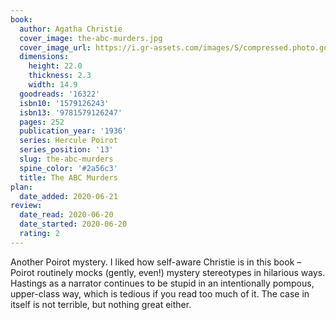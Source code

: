 ```yaml
---
book:
  author: Agatha Christie
  cover_image: the-abc-murders.jpg
  cover_image_url: https://i.gr-assets.com/images/S/compressed.photo.goodreads.com/books/1389733983l/16322.jpg
  dimensions:
    height: 22.0
    thickness: 2.3
    width: 14.9
  goodreads: '16322'
  isbn10: '1579126243'
  isbn13: '9781579126247'
  pages: 252
  publication_year: '1936'
  series: Hercule Poirot
  series_position: '13'
  slug: the-abc-murders
  spine_color: '#2a56c3'
  title: The ABC Murders
plan:
  date_added: 2020-06-21
review:
  date_read: 2020-06-20
  date_started: 2020-06-20
  rating: 2
---
```


Another Poirot mystery. I liked how self-aware Christie is in this book – Poirot routinely mocks (gently, even!) mystery
stereotypes in hilarious ways. Hastings as a narrator continues to be stupid in an intentionally pompous, upper-class
way, which is tedious if you read too much of it. The case in itself is not terrible, but nothing great either.
